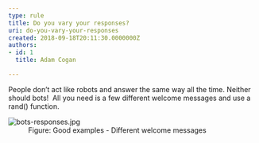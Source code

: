```yaml
---
type: rule
title: Do you vary your responses?
uri: do-you-vary-your-responses
created: 2018-09-18T20:11:30.0000000Z
authors:
- id: 1
  title: Adam Cogan

---
```




<span class='intro'> People don’t act like robots and answer the same way all the time. Neither should bots!&#160; All you need is a few different welcome messages and use a rand() function.<br> </span>

<dl class="goodImage"><dt>​​​<img src="/PublishingImages/bots-responses.jpg" alt="bots-responses.jpg" /></dt><dd>Figure&#58; Good examples - Different welcome messages​​<br></dd></dl>


